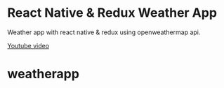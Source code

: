 # React Native & Redux Weather App 

Weather app with react native & redux using openweathermap api.

[Youtube video](https://youtu.be/Af36ojofSQE)
# weatherapp
